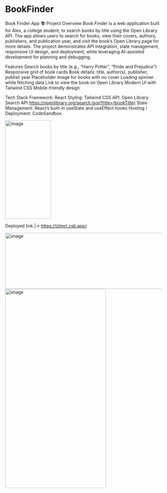 # BookFinder
Book Finder App 📚
Project Overview
Book Finder is a web application built for Alex, a college student, to search books by title using the Open Library API. The app allows users to search for books, view their covers, authors, publishers, and publication year, and visit the book’s Open Library page for more details.
The project demonstrates API integration, state management, responsive UI design, and deployment, while leveraging AI-assisted development for planning and debugging.

Features
Search books by title (e.g., “Harry Potter”, “Pride and Prejudice”)
Responsive grid of book cards
Book details: title, author(s), publisher, publish year
Placeholder image for books with no cover
Loading spinner while fetching data
Link to view the book on Open Library
Modern UI with Tailwind CSS
Mobile-friendly design

Tech Stack
Framework: React
Styling: Tailwind CSS
API: Open Library Search API   https://openlibrary.org/search.json?title={bookTitle}
State Management: React’s built-in useState and useEffect hooks
Hosting / Deployment: CodeSandbox

<img width="147" height="316" alt="image" src="https://github.com/user-attachments/assets/8406d38b-0a8c-4e12-90a0-4c1af7a43168" />



Deployed link |->  https://jzlmrt.csb.app/

<img width="546" height="180" alt="image" src="https://github.com/user-attachments/assets/2afaf2e1-5098-4991-858a-4d311e990205" />
<img width="324" height="639" alt="image" src="https://github.com/user-attachments/assets/0d4937aa-e7f2-4e48-8177-5635621272fc" />
